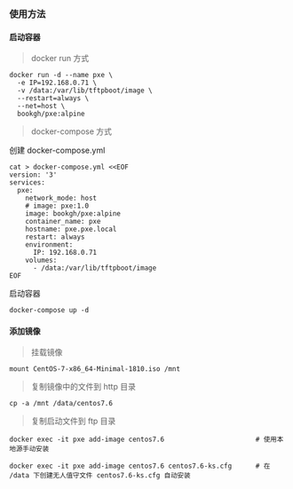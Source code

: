 ### 使用方法

#### 启动容器

> docker run 方式

    docker run -d --name pxe \
      -e IP=192.168.0.71 \
      -v /data:/var/lib/tftpboot/image \
      --restart=always \
      --net=host \
      bookgh/pxe:alpine

> docker-compose 方式

创建 docker-compose.yml

    cat > docker-compose.yml <<EOF
    version: '3'
    services:
      pxe:
        network_mode: host
        # image: pxe:1.0
        image: bookgh/pxe:alpine
        container_name: pxe
        hostname: pxe.pxe.local
        restart: always
        environment:
          IP: 192.168.0.71
        volumes:
          - /data:/var/lib/tftpboot/image    
    EOF

启动容器

    docker-compose up -d

#### 添加镜像

> 挂载镜像

    mount CentOS-7-x86_64-Minimal-1810.iso /mnt

> 复制镜像中的文件到 http 目录

    cp -a /mnt /data/centos7.6

> 复制启动文件到 ftp 目录

    docker exec -it pxe add-image centos7.6                       # 使用本地源手动安装
    
    docker exec -it pxe add-image centos7.6 centos7.6-ks.cfg      # 在 /data 下创建无人值守文件 centos7.6-ks.cfg 自动安装
